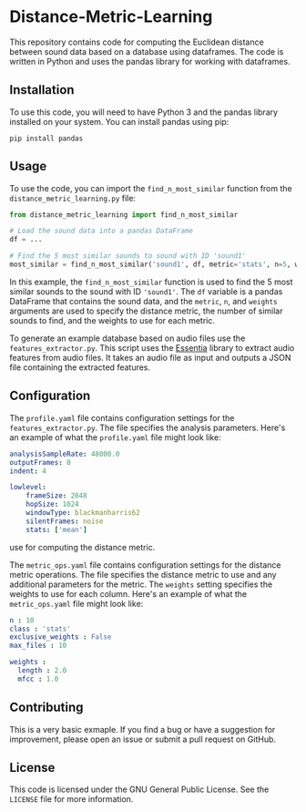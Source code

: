 # Distance-Metric-Learning

This repository contains code for computing the Euclidean distance between sound data based on a database using dataframes. The code is written in Python and uses the pandas library for working with dataframes.

## Installation

To use this code, you will need to have Python 3 and the pandas library installed on your system. You can install pandas using pip:

```
pip install pandas
```

## Usage

To use the code, you can import the `find_n_most_similar` function from the `distance_metric_learning.py` file:

```python
from distance_metric_learning import find_n_most_similar

# Load the sound data into a pandas DataFrame
df = ...

# Find the 5 most similar sounds to sound with ID 'sound1'
most_similar = find_n_most_similar('sound1', df, metric='stats', n=5, weights={'duration': 1.0, 'amplitude': 0.5})
```

In this example, the `find_n_most_similar` function is used to find the 5 most similar sounds to the sound with ID `'sound1'`. The `df` variable is a pandas DataFrame that contains the sound data, and the `metric`, `n`, and `weights` arguments are used to specify the distance metric, the number of similar sounds to find, and the weights to use for each metric.

To generate an example database based on audio files use the `features_extractor.py`. This script uses the [Essentia](https://github.com/MTG/essentia) library to extract audio features from audio files. It takes an audio file as input and outputs a JSON file containing the extracted features.

## Configuration

The `profile.yaml` file contains configuration settings for the `features_extractor.py`. The file specifies the analysis parameters. Here's an example of what the `profile.yaml` file might look like:

```yaml
analysisSampleRate: 48000.0
outputFrames: 0
indent: 4

lowlevel:
    frameSize: 2048
    hopSize: 1024
    windowType: blackmanharris62
    silentFrames: noise
    stats: ['mean']
```

use for computing the distance metric. 

The `metric_ops.yaml` file contains configuration settings for the distance metric operations. The file specifies the distance metric to use and any additional parameters for the metric. The `weights` setting specifies the weights to use for each column. Here's an example of what the `metric_ops.yaml` file might look like:

```yaml
n : 10
class : 'stats'
exclusive_weights : False
max_files : 10

weights :
  length : 2.0
  mfcc : 1.0
```


## Contributing

This is a very basic exmaple. If you find a bug or have a suggestion for improvement, please open an issue or submit a pull request on GitHub.

## License

This code is licensed under the GNU General Public License. See the `LICENSE` file for more information.